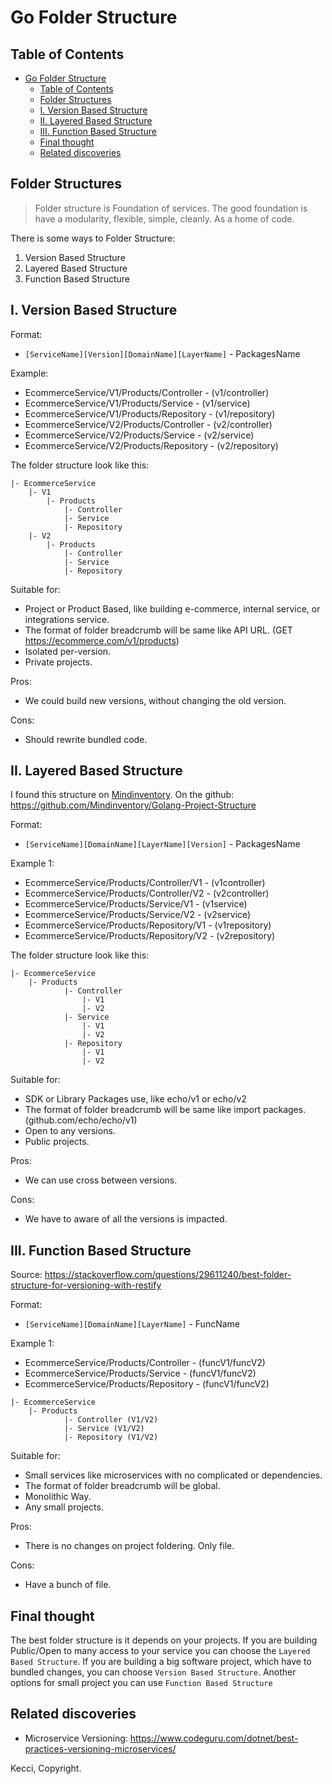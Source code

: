 # Go Folder Structure

## Table of Contents
- [Go Folder Structure](#go-folder-structure)
  - [Table of Contents](#table-of-contents)
  - [Folder Structures](#folder-structures)
  - [I. Version Based Structure](#i-version-based-structure)
  - [II. Layered Based Structure](#ii-layered-based-structure)
  - [III. Function Based Structure](#iii-function-based-structure)
  - [Final thought](#final-thought)
  - [Related discoveries](#related-discoveries)

## Folder Structures

> Folder structure is Foundation of services. The good foundation is have a modularity, flexible, simple, cleanly. As a home of code.

There is some ways to Folder Structure:
1. Version Based Structure
2. Layered Based Structure
3. Function Based Structure

## I. Version Based Structure

Format:
- `[ServiceName][Version][DomainName][LayerName]` - PackagesName

Example:
- EcommerceService/V1/Products/Controller - (v1/controller)
- EcommerceService/V1/Products/Service - (v1/service)
- EcommerceService/V1/Products/Repository - (v1/repository)
- EcommerceService/V2/Products/Controller - (v2/controller)
- EcommerceService/V2/Products/Service - (v2/service)
- EcommerceService/V2/Products/Repository - (v2/repository)


The folder structure look like this:
```
|- EcommerceService
    |- V1
        |- Products
            |- Controller
            |- Service
            |- Repository
    |- V2
        |- Products
            |- Controller
            |- Service
            |- Repository
```

Suitable for:
- Project or Product Based, like building e-commerce, internal service, or integrations service.
- The format of folder breadcrumb will be same like API URL. (GET https://ecommerce.com/v1/products)
- Isolated per-version.
- Private projects.

Pros:
- We could build new versions, without changing the old version.

Cons:
- Should rewrite bundled code.

## II. Layered Based Structure

I found this structure on [Mindinventory](https://www.mindinventory.com/blog/golang-project-structure/).
On the github: https://github.com/Mindinventory/Golang-Project-Structure

Format:
- `[ServiceName][DomainName][LayerName][Version]` - PackagesName

Example 1:
- EcommerceService/Products/Controller/V1 - (v1controller)
- EcommerceService/Products/Controller/V2 - (v2controller)
- EcommerceService/Products/Service/V1 - (v1service)
- EcommerceService/Products/Service/V2 - (v2service)
- EcommerceService/Products/Repository/V1 - (v1repository)
- EcommerceService/Products/Repository/V2 - (v2repository)

The folder structure look like this:
```
|- EcommerceService
    |- Products
            |- Controller
                |- V1
                |- V2
            |- Service
                |- V1
                |- V2
            |- Repository
                |- V1
                |- V2
```

Suitable for:
- SDK or Library Packages use, like echo/v1 or echo/v2
- The format of folder breadcrumb will be same like import packages. (github.com/echo/echo/v1)
- Open to any versions.
- Public projects.

Pros:
- We can use cross between versions.

Cons:
- We have to aware of all the versions is impacted.

## III. Function Based Structure

Source: https://stackoverflow.com/questions/29611240/best-folder-structure-for-versioning-with-restify

Format:
- `[ServiceName][DomainName][LayerName]` - FuncName

Example 1:
- EcommerceService/Products/Controller - (funcV1/funcV2)
- EcommerceService/Products/Service - (funcV1/funcV2)
- EcommerceService/Products/Repository - (funcV1/funcV2)

```
|- EcommerceService
    |- Products
            |- Controller (V1/V2)
            |- Service (V1/V2)
            |- Repository (V1/V2)
```

Suitable for:
- Small services like microservices with no complicated or dependencies.
- The format of folder breadcrumb will be global.
- Monolithic Way.
- Any small projects.

Pros:
- There is no changes on project foldering. Only file.

Cons:
- Have a bunch of file.

## Final thought
The best folder structure is it depends on your projects. If you are building Public/Open to many access to your service you can choose the `Layered Based Structure`. If you are building a big software project, which have to bundled changes, you can choose `Version Based Structure`. Another options for small project you can use `Function Based Structure`

## Related discoveries
- Microservice Versioning: https://www.codeguru.com/dotnet/best-practices-versioning-microservices/

Kecci, Copyright.